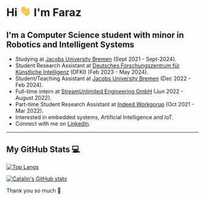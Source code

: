 # Hi <img src="https://raw.githubusercontent.com/ABSphreak/ABSphreak/master/gifs/Hi.gif" width="30px"> I'm Faraz

## I'm a Computer Science student with minor in Robotics and Intelligent Systems

- Studying at [Jacobs University Bremen][1] (Sept 2021 - Sept-2024).
- Student Research Assistant at [Deutsches Forschungszentrum für Künstliche Intelligenz][4] (DFKI) (Feb 2023 - May 2024).
- Student/Teaching Assistant at [Jacobs University Bremen][1] (Dec 2022 - Feb 2024).  
- Full-time intern at [StreamUnlimited Engineering GmbH][2] (Jun 2022 - August 2022).
- Part-time Student Research Assistant at [Indeed Workgorup][3] (Oct 2021 - Mar 2022).
- Interested in embedded systems, Artificial Intelligence and IoT.
- Connect with me on [LinkedIn](https://www.linkedin.com/in/faraz7321/).

---

## My GitHub Stats 💻

[![Top Langs](https://github-readme-stats.vercel.app/api/top-langs/?username=faraz7321&layout=compact&theme=dracula)](https://github.com/anuraghazra/github-readme-stats)

[![Catalin's GitHub stats](https://github-readme-stats.vercel.app/api?username=faraz7321&theme=dracula)](https://github.com/anuraghazra/github-readme-stats)

Thank you so much 🙏

[1]: https://www.jacobs-university.de/ "Jacobs University Bremen" 

[2]: https://www.streamunlimited.com/ "StreamUnlimited Engineering GmbH"

[3]: http://hendro-wicaksono.de/employees/faraz-ahmad/ "Indeed Workgroup"

[4]: https://www.dfki.de/web "[Deutsches Forschungszentrum für Künstliche Intelligenz"

